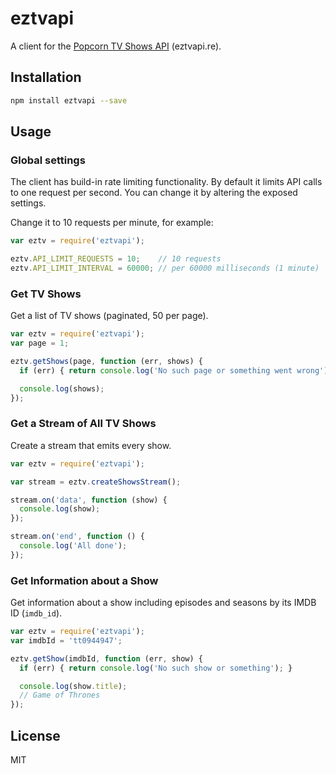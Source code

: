 eztvapi
=======

A client for the [Popcorn TV Shows API][popcornapi] (eztvapi.re).

## Installation

```sh
npm install eztvapi --save
```

## Usage

### Global settings

The client has build-in rate limiting functionality. By default it limits API calls to one request per second. You can change it by altering the exposed settings.

Change it to 10 requests per minute, for example:

```js
var eztv = require('eztvapi');

eztv.API_LIMIT_REQUESTS = 10;    // 10 requests
eztv.API_LIMIT_INTERVAL = 60000; // per 60000 milliseconds (1 minute)
```

### Get TV Shows

Get a list of TV shows (paginated, 50 per page).

```js
var eztv = require('eztvapi');
var page = 1;

eztv.getShows(page, function (err, shows) {
  if (err) { return console.log('No such page or something went wrong'); }

  console.log(shows);
});
```

### Get a Stream of All TV Shows

Create a stream that emits every show.

```js
var eztv = require('eztvapi');

var stream = eztv.createShowsStream();

stream.on('data', function (show) {
  console.log(show);
});

stream.on('end', function () {
  console.log('All done');
});

```

### Get Information about a Show

Get information about a show including episodes and seasons by its IMDB ID (`imdb_id`).

```js
var eztv = require('eztvapi');
var imdbId = 'tt0944947';

eztv.getShow(imdbId, function (err, show) {
  if (err) { return console.log('No such show or something'); }

  console.log(show.title);
  // Game of Thrones
});

```

## License

MIT


[popcornapi]: https://github.com/popcorn-official/popcorn-api
